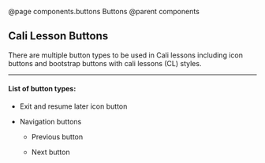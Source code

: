 @page components.buttons Buttons
@parent components

## Cali Lesson Buttons

There are multiple button types to be used in Cali lessons including icon buttons and bootstrap buttons with cali lessons (CL) styles.

---

#### List of button types:

* Exit and resume later icon button

* Navigation buttons
	* Previous button
	
	* Next button